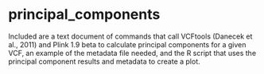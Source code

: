 # principal_components
Included are a text document of commands that call VCFtools (Danecek et al., 2011) and Plink 1.9 beta to calculate principal components for a given VCF, an example of the metadata file needed, and the R script that uses the principal component results and metadata to create a plot.
